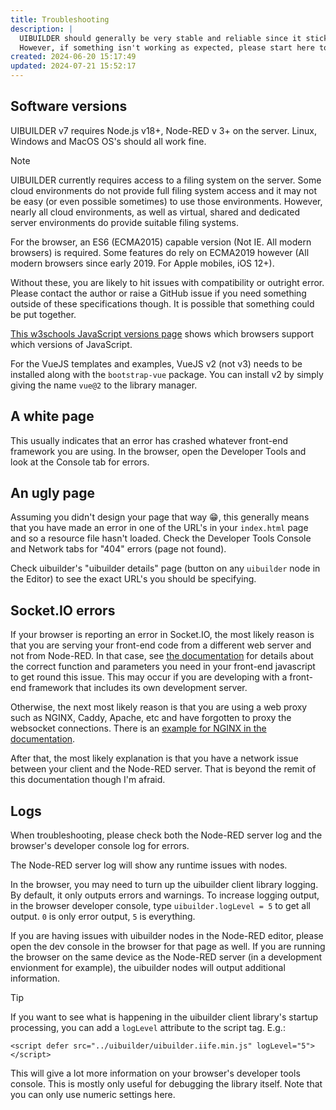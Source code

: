```yaml
---
title: Troubleshooting
description: |
  UIBUILDER should generally be very stable and reliable since it sticks as closely as possible to standards.
  However, if something isn't working as expected, please start here to look for issues.
created: 2024-06-20 15:17:49
updated: 2024-07-21 15:52:17
---
```


## Software versions

UIBUILDER v7 requires Node.js v18+, Node-RED v 3+ on the server. Linux, Windows and MacOS OS's should all work fine.

> [!NOTE]
> UIBUILDER currently requires access to a filing system on the server. Some cloud environments do not provide full filing system access and it may not be easy (or even possible sometimes) to use those environments. However, nearly all cloud environments, as well as virtual, shared and dedicated server environments do provide suitable filing systems.

For the browser, an ES6 (ECMA2015) capable version (Not IE. All modern browsers) is required. Some features do rely on ECMA2019 however (All modern browsers since early 2019. For Apple mobiles, iOS 12+).

Without these, you are likely to hit issues with compatibility or outright error. Please contact the author or raise a GitHub issue if you need something outside of these specifications though. It is possible that something could be put together.

[This w3schools JavaScript versions page](https://www.w3schools.com/js/js_versions.asp) shows which browsers support which versions of JavaScript.

For the VueJS templates and examples, VueJS v2 (not v3) needs to be installed along with the `bootstrap-vue` package. You can install v2 by simply giving the name `vue@2` to the library manager.

## A white page

This usually indicates that an error has crashed whatever front-end framework you are using. In the browser, open the Developer Tools and look at the Console tab for errors.

## An ugly page

Assuming you didn't design your page that way 😁, this generally means that you have made an error in one of the URL's in your `index.html` page and so a resource file hasn't loaded. Check the Developer Tools Console and Network tabs for "404" errors (page not found).

Check uibuilder's "uibuilder details" page (button on any `uibuilder` node in the Editor) to see the exact URL's you should be specifying.

## Socket.IO errors

If your browser is reporting an error in Socket.IO, the most likely reason is that you are serving your front-end code from a different web server and not from Node-RED. In that case, see [the documentation](client-docs/troubleshooting?id=socketio-refuses-to-connect) for details about the correct function and parameters you need in your front-end javascript to get round this issue. This may occur if you are developing with a front-end framework that includes its own development server.

Otherwise, the next most likely reason is that you are using a web proxy such as NGINX, Caddy, Apache, etc and have forgotten to proxy the websocket connections. There is an [example for NGINX in the documentation](uib-security-nginx?id=websockets).

After that, the most likely explanation is that you have a network issue between your client and the Node-RED server. That is beyond the remit of this documentation though I'm afraid.

## Logs

When troubleshooting, please check both the Node-RED server log and the browser's developer console log for errors.

The Node-RED server log will show any runtime issues with nodes.

In the browser, you may need to turn up the uibuilder client library logging. By default, it only outputs errors and warnings. To increase logging output, in the browser developer console, type `uibuilder.logLevel = 5` to get all output. `0` is only error output, `5` is everything.

If you are having issues with uibuilder nodes in the Node-RED editor, please open the dev console in the browser for that page as well. If you are running the browser on the same device as the Node-RED server (in a development envionment for example), the uibuilder nodes will output additional information.

> [!TIP]
> If you want to see what is happening in the uibuilder client library's startup processing, you can add a `logLevel` attribute to the script tag. E.g.:
> ```
> <script defer src="../uibuilder/uibuilder.iife.min.js" logLevel="5"></script>
> ```
> This will give a lot more information on your browser's developer tools console. This is mostly only useful for debugging the library itself. Note that you can only use numeric settings here.
